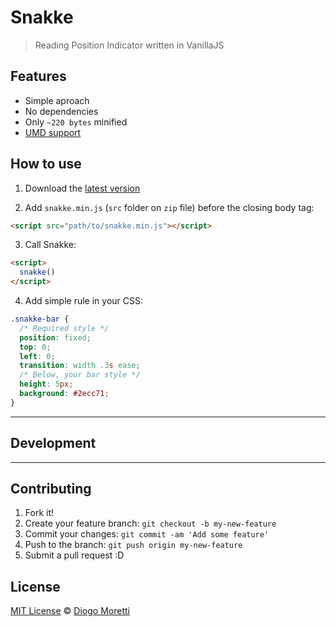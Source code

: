 # Snakke
>  Reading Position Indicator written in VanillaJS

## Features

- Simple aproach
- No dependencies
- Only `~220 bytes` minified
- [UMD support](https://github.com/umdjs/umd)

## How to use

1. Download the [latest version](https://github.com/diogomoretti/snakke/releases)

2. Add `snakke.min.js` (`src` folder on `zip` file) before the closing body tag:

```html
<script src="path/to/snakke.min.js"></script>
```

3. Call Snakke:

```html
<script>
  snakke()
</script>
```

4. Add simple rule in your CSS:

```css
.snakke-bar {
  /* Required style */
  position: fixed;
  top: 0;
  left: 0;
  transition: width .3s ease;
  /* Below, your bar style */
  height: 5px;
  background: #2ecc71;
}
```

<hr>

## Development

<hr>

## Contributing

1. Fork it!
2. Create your feature branch: `git checkout -b my-new-feature`
3. Commit your changes: `git commit -am 'Add some feature'`
4. Push to the branch: `git push origin my-new-feature`
5. Submit a pull request :D

## License
[MIT License](https://github.com/diogomoretti/MITLicense) :copyright: [Diogo Moretti](https://github.com/diogomoretti)
